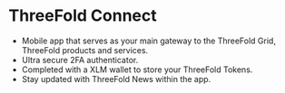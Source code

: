 # ThreeFold Connect

- Mobile app that serves as your main gateway to the ThreeFold Grid, ThreeFold products and services.
- Ultra secure 2FA authenticator.
- Completed with a XLM wallet to store your ThreeFold Tokens.
- Stay updated with ThreeFold News within the app.

